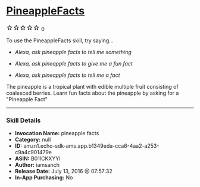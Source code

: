 # [PineappleFacts](http://alexa.amazon.com/#skills/amzn1.echo-sdk-ams.app.b1349eda-cca6-4aa2-a253-c9a4c901479e)
![0 stars](../../images/ic_star_border_black_18dp_1x.png)![0 stars](../../images/ic_star_border_black_18dp_1x.png)![0 stars](../../images/ic_star_border_black_18dp_1x.png)![0 stars](../../images/ic_star_border_black_18dp_1x.png)![0 stars](../../images/ic_star_border_black_18dp_1x.png) 0

To use the PineappleFacts skill, try saying...

* *Alexa, ask pineapple facts to tell me something*

* *Alexa, ask pineapple facts to give me a fun fact*

* *Alexa, ask pineapple facts to tell me a fact*

The pineapple is a tropical plant with edible multiple fruit consisting of coalesced berries. Learn fun facts about the pineapple by asking for a "Pineapple Fact"

***

### Skill Details

* **Invocation Name:** pineapple facts
* **Category:** null
* **ID:** amzn1.echo-sdk-ams.app.b1349eda-cca6-4aa2-a253-c9a4c901479e
* **ASIN:** B01ICKXYYI
* **Author:** iamsanch
* **Release Date:** July 13, 2016 @ 07:57:32
* **In-App Purchasing:** No
